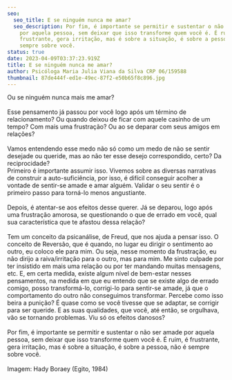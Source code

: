 ```yaml
---
seo:
  seo_title: E se ninguém nunca me amar?
  seo_description: Por fim, é importante se permitir e sustentar o não ser amade
    por aquela pessoa, sem deixar que isso transforme quem você é. É ruim, é
    frustrante, gera irritação, mas é sobre a situação, é sobre a pessoa, não é
    sempre sobre você.
status: true
date: 2023-04-09T03:37:23.919Z
title: E se ninguém nunca me amar?
author: Psicóloga Maria Julia Viana da Silva CRP 06/159588
thumbnail: 87de444f-ed1e-49ec-87f2-e50b65f8c896.jpg
---
```

<!--StartFragment-->

Ou se ninguém nunca mais me amar?\
\
Esse pensamento já passou por você logo após um término de relacionamento? Ou quando deixou de ficar com aquele casinho de um tempo? Com mais uma frustração? Ou ao se deparar com seus amigos em relações?\
\
Vamos entendendo esse medo não só como um medo de não se sentir desejade ou queride, mas ao não ter esse desejo correspondido, certo? Da reciprocidade?\
Primeiro é importante assumir isso. Vivemos sobre as diversas narrativas de construir a auto-suficiência, por isso, é difícil conseguir acolher a vontade de sentir-se amade e amar alguém. Validar o seu sentir é o primeiro passo para torná-lo menos angustiante.\
\
Depois, é atentar-se aos efeitos desse querer. Já se deparou, logo após uma frustração amorosa, se questionando o que de errado em você, qual sua característica que te afastou dessa relação?\
\
Tem um conceito da psicanálise, de Freud, que nos ajuda a pensar isso. O conceito de Reversão, que é quando, no lugar eu dirigir o sentimento ao outro, eu coloco ele para mim. Ou seja, nesse momento da frustração, eu não dirijo a raiva/irritação para o outro, mas para mim. Me sinto culpade por ter insistido em mais uma relação ou por ter mandando muitas mensagens, etc. E, em certa medida, existe algum nível de bem-estar nesses pensamentos, na medida em que eu entendo que se existe algo de errado comigo, posso transformá-lo, corrigi-lo para sentir-se amade, já que o comportamento do outro não conseguimos transformar. Percebe como isso beira a punição? É quase como se você tivesse que se adaptar, se corrigir para ser queride. E as suas qualidades, que você, até então, se orgulhava, vão se tornando problemas. Viu só os efeitos danosos?\
\
Por fim, é importante se permitir e sustentar o não ser amade por aquela pessoa, sem deixar que isso transforme quem você é. É ruim, é frustrante, gera irritação, mas é sobre a situação, é sobre a pessoa, não é sempre sobre você.\
\
Imagem: Hady Boraey (Egito, 1984)

<!--EndFragment-->